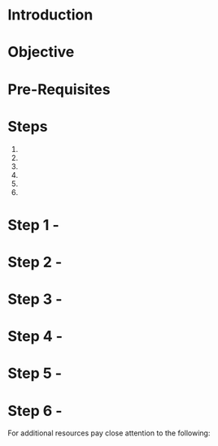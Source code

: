 # Introduction




# Objective



# Pre-Requisites




# Steps

1. 
2. 
3. 
4. 
5. 
6.


# Step 1 - 


# Step 2 - 


# Step 3 - 


# Step 4 - 


# Step 5 - 


# Step 6 - 



For additional resources pay close attention to the following:



